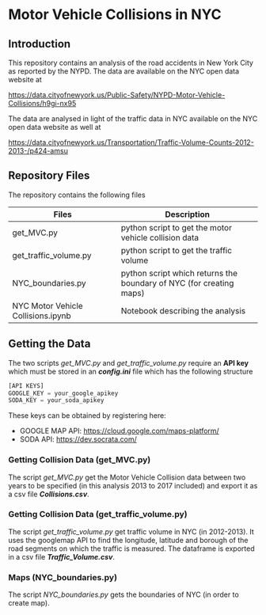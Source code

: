 # Motor Vehicle Collisions in NYC

## Introduction

This repository contains an analysis of the road accidents in New York City as reported by the NYPD.
The data are available on the NYC open data website at

https://data.cityofnewyork.us/Public-Safety/NYPD-Motor-Vehicle-Collisions/h9gi-nx95

The data are analysed in light of the traffic data in NYC available on the NYC open data website as well at 

https://data.cityofnewyork.us/Transportation/Traffic-Volume-Counts-2012-2013-/p424-amsu

## Repository Files
The repository contains the following files

 Files                              | Description                                                         |
-----------------------------       |---------------------------------------------------------------------|
get_MVC.py                          | python script to get the motor vehicle collision data               |
get_traffic_volume.py               | python script to get the traffic volume                             |
NYC_boundaries.py                   | python script which returns the boundary of NYC (for creating maps) |
NYC Motor Vehicle Collisions.ipynb  | Notebook describing the analysis                                    |


## Getting the Data
The two scripts *get_MVC.py* and *get_traffic_volume.py* require an <b>API key</b> which must be stored in an <b>*config.ini*</b> file which has the following structure

```python
[API KEYS]
GOOGLE_KEY = your_google_apikey
SODA_KEY = your_soda_apikey
```
These keys can be obtained by registering here:
- GOOGLE MAP API: https://cloud.google.com/maps-platform/
- SODA API: https://dev.socrata.com/

### Getting Collision Data  (get_MVC.py)
The script *get_MVC.py* get the Motor Vehicle Collision data between two years to be specified (in this analysis 2013 to 2017 included) and export it as a csv file <b>*Collisions.csv*</b>.

### Getting Collision Data  (get_traffic_volume.py)
The script *get_traffic_volume.py* get traffic volume in NYC (in 2012-2013). 
It  uses the googlemap API to find the longitude, latitude and borough of the road segments on which the traffic is measured. The dataframe is exported in a csv file <b>*Traffic_Volume.csv*</b>.

### Maps  (NYC_boundaries.py)
The script *NYC_boundaries.py* gets the boundaries of NYC (in order to create map).
